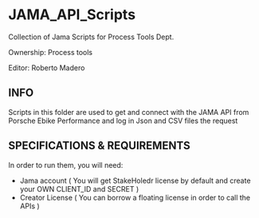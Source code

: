 # JAMA_API_Scripts
Collection of Jama Scripts for Process Tools Dept.


Ownership: Process tools

Editor: Roberto Madero

<h2> INFO </h2>

Scripts in this folder are used to get and connect with the JAMA API from Porsche Ebike Performance and log in Json and CSV files the request


<h2> SPECIFICATIONS  & REQUIREMENTS </h2>

In order to run them, you will need:
- Jama account ( You will get StakeHoledr license by default and create your OWN CLIENT_ID and SECRET )
- Creator License ( You can borrow a floating license in order to call the APIs )
